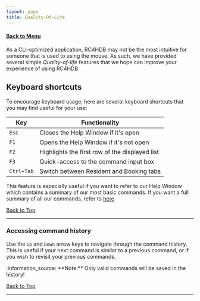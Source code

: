```yaml
---
layout: page
title: Quality-Of-Life
---
```


#### [Back to Menu](../UserGuide.md)

As a CLI-optimized application, RC4HDB may not be the most intuitive for someone that is used to using the mouse. As
such, we have provided several simple *Quality-of-life* features that we hope can improve your experience of using RC4HDB.

## Keyboard shortcuts

To encourage keyboard usage, here are several keyboard shortcuts that you may find useful for your use:

Key | Functionality
----|------------------
`Esc`| Closes the Help Window if it's open
`F1` | Opens the Help Window if it's not open
`F2` | Highlights the first row of the displayed list
`F3` | Quick-access to the command input box
`Ctrl+Tab` | Switch between Resident and Booking tabs

This feature is especially useful if you want to refer to our Help Window which contains a summary of our most basic
commands. If you want a full summary of all our commands, refer to [here](command-summary.md)

[Back to Top](#back-to-menuuserguidemd)

---

### Accessing command history

Use the `Up` and `Down` arrow keys to navigate through the command history. This
is useful if your next command is similar to a previous command, or if you wish to revisit
your previous commands.

<div markdown="span" class="alert alert-info">:information_source: **Note:**
Only valid commands will be saved in the history!
</div>

[Back to Top](#back-to-menuuserguidemd)

---

